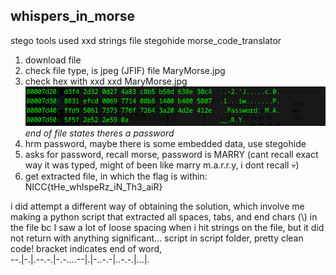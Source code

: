 ## whispers_in_morse ##

stego tools used
xxd        strings      file       stegohide        morse_code_translator

1. download file
2. check file type, is jpeg (JFIF)        file MaryMorse.jpg
3. check hex with xxd                     xxd MaryMorse.jpg
![alt text](mary_morse_p1.png)
*end of file states theres a password*
4. hrm password, maybe there is some embedded data, use stegohide
5. asks for password, recall morse, password is MARRY (cant recall exact way it was typed, might of been like marry m.a.r.r.y, i dont recall 💀)
6. get extracted file, in which the flag is within:
NICC{tHe_whIspeRz_iN_Th3_aiR}<br>

i did attempt a different way of obtaining the solution, which involve me making a python script that extracted all spaces, tabs, and end chars (\\) in the file bc I saw a lot of loose spacing when i hit strings on the file, but it did not return with anything significant...
script in script folder, pretty clean code!
bracket indicates end of word, <br>
--.|-.|.--.-.|-.-....--|.|-..-.-|..-.-.|...|.
